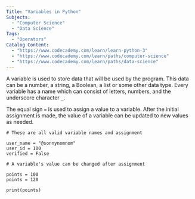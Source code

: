 ```yaml
---
Title: "Variables in Python"
Subjects:
  - "Computer Science"
  - "Data Science"
Tags: 
  - "Operators"
Catalog Content:
  - "https://www.codecademy.com/learn/learn-python-3"
  - "https://www.codecademy.com/learn/paths/computer-science"
  - "https://www.codecademy.com/learn/paths/data-science"
---
```


A variable is used to store data that will be used by the program. This data can be a number, a string, a Boolean, a list or some other data type. Every variable has a name which can consist of letters, numbers, and the underscore character `_`.

The equal sign `=` is used to assign a value to a variable. After the initial assignment is made, the value of a variable can be updated to new values as needed.

```codebyte/py
# These are all valid variable names and assignment
 
user_name = "@sonnynomnom"
user_id = 100
verified = False
 
# A variable's value can be changed after assignment
 
points = 100
points = 120

print(points)
```
